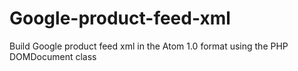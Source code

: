 # Google-product-feed-xml
Build Google product feed xml in the Atom 1.0 format using the PHP DOMDocument class



